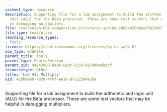 ```yaml
---
content_type: resource
description: Supporting file for a lab assignment to build the arithmetic and logic
  unit (ALU) for the Beta processor. These are some test vectors that may be helpful
  in debugging multipliers.
file: /courses/6-004-computation-structures-spring-2009/420b8ea978204f6fae1ed7c22284a36e_lab3multiply.jsim
file_type: text/plain
learning_resource_types:
- Tools
license: https://creativecommons.org/licenses/by-nc-sa/4.0/
ocw_type: OCWFile
parent_title: Tools
parent_type: CourseSection
parent_uid: 4a943900-de94-8e8c-5c50-0874d4a8bdcf
resourcetype: Other
title: 'Lab #3: Multiply'
uid: 420b8ea9-7820-4f6f-ae1e-d7c22284a36e
---
```

Supporting file for a lab assignment to build the arithmetic and logic unit (ALU) for the Beta processor. These are some test vectors that may be helpful in debugging multipliers.
